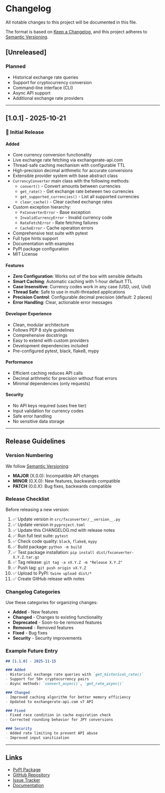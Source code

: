 # Changelog

All notable changes to this project will be documented in this file.

The format is based on [Keep a Changelog](https://keepachangelog.com/en/1.0.0/),
and this project adheres to [Semantic Versioning](https://semver.org/spec/v2.0.0.html).

## [Unreleased]

### Planned
- Historical exchange rate queries
- Support for cryptocurrency conversion
- Command-line interface (CLI)
- Async API support
- Additional exchange rate providers

---

## [1.0.1] - 2025-10-21

### 🎉 Initial Release

#### Added
- Core currency conversion functionality
- Live exchange rate fetching via exchangerate-api.com
- Thread-safe caching mechanism with configurable TTL
- High-precision decimal arithmetic for accurate conversions
- Extensible provider system with base abstract class
- `CurrencyConverter` main class with the following methods:
  - `convert()` - Convert amounts between currencies
  - `get_rate()` - Get exchange rate between two currencies
  - `get_supported_currencies()` - List all supported currencies
  - `clear_cache()` - Clear cached exchange rates
- Custom exception hierarchy:
  - `FxConverterError` - Base exception
  - `InvalidCurrencyError` - Invalid currency code
  - `RateFetchError` - Rate fetching failures
  - `CacheError` - Cache operation errors
- Comprehensive test suite with pytest
- Full type hints support
- Documentation with examples
- PyPI package configuration
- MIT License

#### Features
- **Zero Configuration**: Works out of the box with sensible defaults
- **Smart Caching**: Automatic caching with 1-hour default TTL
- **Case Insensitive**: Currency codes work in any case (USD, usd, Usd)
- **Thread Safe**: Safe to use in multi-threaded applications
- **Precision Control**: Configurable decimal precision (default: 2 places)
- **Error Handling**: Clear, actionable error messages

#### Developer Experience
- Clean, modular architecture
- Follows PEP 8 style guidelines
- Comprehensive docstrings
- Easy to extend with custom providers
- Development dependencies included
- Pre-configured pytest, black, flake8, mypy

#### Performance
- Efficient caching reduces API calls
- Decimal arithmetic for precision without float errors
- Minimal dependencies (only requests)

#### Security
- No API keys required (uses free tier)
- Input validation for currency codes
- Safe error handling
- No sensitive data storage

---

## Release Guidelines

### Version Numbering

We follow [Semantic Versioning](https://semver.org/):

- **MAJOR** (X.0.0): Incompatible API changes
- **MINOR** (0.X.0): New features, backwards compatible
- **PATCH** (0.0.X): Bug fixes, backwards compatible

### Release Checklist

Before releasing a new version:

1. ✅ Update version in `src/fxconverter/__version__.py`
2. ✅ Update version in `pyproject.toml`
3. ✅ Update this CHANGELOG.md with release notes
4. ✅ Run full test suite: `pytest`
5. ✅ Check code quality: `black`, `flake8`, `mypy`
6. ✅ Build package: `python -m build`
7. ✅ Test package installation: `pip install dist/fxconverter-X.Y.Z.tar.gz`
8. ✅ Tag release: `git tag -a vX.Y.Z -m "Release X.Y.Z"`
9. ✅ Push tag: `git push origin vX.Y.Z`
10. ✅ Upload to PyPI: `twine upload dist/*`
11. ✅ Create GitHub release with notes

### Changelog Categories

Use these categories for organizing changes:

- **Added** - New features
- **Changed** - Changes to existing functionality
- **Deprecated** - Soon-to-be removed features
- **Removed** - Removed features
- **Fixed** - Bug fixes
- **Security** - Security improvements

### Example Future Entry

```markdown
## [1.1.0] - 2025-11-15

### Added
- Historical exchange rate queries with `get_historical_rate()`
- Support for 50+ cryptocurrency pairs
- Async methods: `convert_async()`, `get_rate_async()`

### Changed
- Improved caching algorithm for better memory efficiency
- Updated to exchangerate-api.com v7 API

### Fixed
- Fixed race condition in cache expiration check
- Corrected rounding behavior for JPY conversions

### Security
- Added rate limiting to prevent API abuse
- Improved input sanitization
```

---

## Links

- [PyPI Package](https://pypi.org/project/fxconverter/)
- [GitHub Repository](https://github.com/NtohnwiBih/fxconverter)
- [Issue Tracker](https://github.com/NtohnwiBih/fxconverter/issues)
- [Documentation](https://github.com/NtohnwiBih/fxconverter#readme)